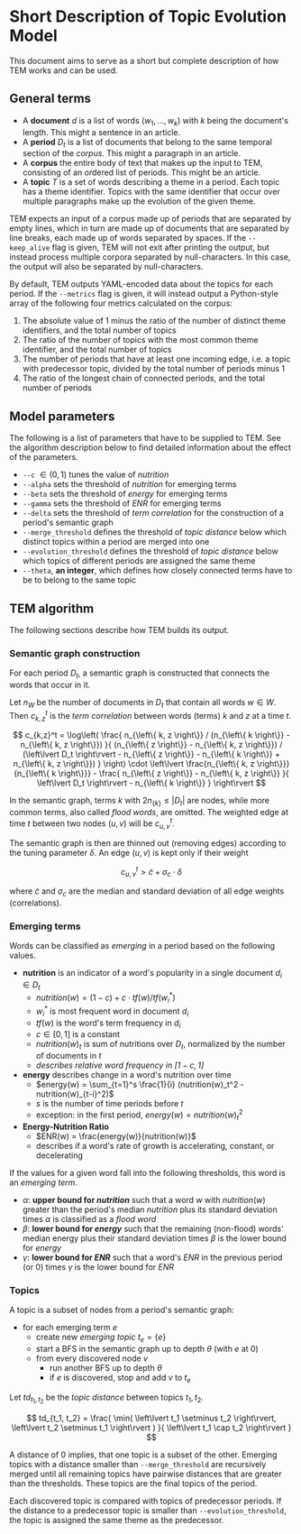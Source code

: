 # Short Description of Topic Evolution Model

This document aims to serve as a short but complete description of how TEM works
and can be used.

## General terms

- A **document** $d$ is a list of words $(w_1, ..., w_k)$ with $k$ being the
  document's length. This might a sentence in an article.
- A **period** $D_t$ is a list of documents that belong to the same temporal
  section of the *corpus*. This might a paragraph in an article.
- A **corpus** the entire body of text that makes up the input to TEM, consisting
  of an ordered list of periods. This might be an article.
- A **topic** $T$ is a set of words describing a theme in a period. Each topic
  has a theme identifier. Topics with the same identifier that occur over
  multiple paragraphs make up the evolution of the given theme.

TEM expects an input of a corpus made up of periods that are separated by empty
lines, which in turn are made up of documents that are separated by line breaks,
each made up of words separated by spaces. If the `--keep_alive` flag is given,
TEM will not exit after printing the output, but instead process multiple
corpora separated by null-characters. In this case, the output will also be
separated by null-characters.

By default, TEM outputs YAML-encoded data about the topics for each period. If
the `--metrics` flag is given, it will instead output a Python-style array of
the following four metrics calculated on the corpus:

1. The absolute value of 1 minus the ratio of the number of distinct theme
   identifiers, and the total number of topics
2. The ratio of the number of topics with the most common theme identifier, and
   the total number of topics
3. The number of periods that have at least one incoming edge, i.e. a topic with
   predecessor topic, divided by the total number of periods minus 1
4. The ratio of the longest chain of connected periods, and the total number
   of periods

## Model parameters

The following is a list of parameters that have to be supplied to TEM. See the
algorithm description below to find detailed information about the effect of the
parameters.

- `--c` $\in (0, 1)$ tunes the value of $nutrition$
- `--alpha` sets the threshold of $nutrition$ for emerging terms
- `--beta` sets the threshold of $energy$ for emerging terms
- `--gamma` sets the threshold of $ENR$ for emerging terms
- `--delta` sets the threshold of *term correlation* for the construction of
  a period's semantic graph
- `--merge_threshold` defines the threshold of *topic distance* below which
  distinct topics within a period are merged into one
- `--evolution_threshold` defines the threshold of *topic distance* below which
  topics of different periods are assigned the same theme
- `--theta`, **an integer**, which defines how closely connected terms have to
  be to belong to the same topic

## TEM algorithm

The following sections describe how TEM builds its output.

### Semantic graph construction

For each period $D_t$, a semantic graph is constructed that connects the words
that occur in it.

Let $n_W$ be the number of documents in $D_t$ that contain all words $w \in W$.
Then $c_{k,z}^t$ is the *term correlation* between words (terms) $k$ and $z$ at
a time $t$.

$$
  c_{k,z}^t = \log\left(
    \frac{
      n_{\left\{ k, z \right\}} / (n_{\left\{ k \right\}} - n_{\left\{ k, z \right\}})
    }{
      (n_{\left\{ z \right\}} - n_{\left\{ k, z \right\}}) /
        (\left\lvert D_t \right\rvert
          - n_{\left\{ z \right\}}
          - n_{\left\{ k \right\}}
          + n_{\left\{ k, z \right\}})
    }
  \right) \cdot \left\lvert
    \frac{n_{\left\{ k, z \right\}}}{n_{\left\{ k \right\}}} - \frac{
        n_{\left\{ z \right\}} - n_{\left\{ k, z \right\}}
    }{
        \left\lvert D_t \right\rvert - n_{\left\{ k \right\}}
      }
  \right\rvert
$$

In the semantic graph, terms $k$ with $2 n_{\{ k \}} \leq \lvert D_t \rvert$ are
nodes, while more common terms, also called *flood words*, are omitted. The
weighted edge at time $t$ between two nodes $(u, v)$ will be $c_{u, v}^t$.

The semantic graph is then are thinned out (removing edges) according to the
tuning parameter $\delta$. An edge $(u, v)$ is kept only if their weight

$$
c_{u, v}^t > \tilde{c} + \sigma_c \cdot \delta
$$

where $\tilde{c}$ and $\sigma_c$ are the median and standard deviation of all
edge weights (correlations).

### Emerging terms

Words can be classified as *emerging* in a period based on the following values.

- **nutrition** is an indicator of a word's popularity in a single document $d_i \in D_t$
  - $nutrition(w) = (1 - c) + c \cdot tf(w) / tf(w_i^*)$
  - $w_i^*$ is most frequent word in document $d_i$
  - $tf(w)$ is the word's term frequency in $d_i$
  - $c \in [0, 1]$ is a constant
  - $nutrition(w)_t$ is sum of nutritions over $D_t$, normalized by the number
    of documents in $t$
  - *describes relative word frequency in $[1-c, 1]$*
- **energy** describes change in a word's nutrition over time
  - $energy(w) = \sum_{t=1}^s \frac{1}{i} (nutrition(w)_t^2 - nutrition(w)_{t-i}^2)$
  - $s$ is the number of time periods before $t$
  - exception: in the first period, $energy(w) = nutrition(w)_t^2$
- **Energy-Nutrition Ratio**
  - $ENR(w) = \frac{energy(w)}{nutrition(w)}$
  - describes if a word's rate of growth is accelerating, constant, or
    decelerating

If the values for a given word fall into the following thresholds, this word is
an *emerging term*.

- $\alpha$: **upper bound for $nutrition$** such that a word $w$ with
  $nutrition(w)$ greater than the period's median $nutrition$ plus its standard
  deviation times $\alpha$ is classified as a *flood word*
- $\beta$: **lower bound for $energy$** such that the remaining (non-flood)
  words' median energy plus their standard deviation times $\beta$ is the lower
  bound for $energy$
- $\gamma$: **lower bound for $ENR$** such that a word's $ENR$ in the previous
  period (or $0$) times $\gamma$ is the lower bound for $ENR$

### Topics

A topic is a subset of nodes from a period's semantic graph:

- for each emerging term $e$
  - create new *emerging topic* $t_e = \{ e \}$
  - start a BFS in the semantic graph up to depth $\theta$ (with $e$ at $0$)
  - from every discovered node $v$
    - run another BFS up to depth $\theta$
    - if $e$ is discovered, stop and add $v$ to $t_e$

Let $td_{t_1, t_2}$ be the *topic distance* between topics $t_1, t_2$.

$$
  td_{t_1, t_2} = \frac{
      \min(
        \left\lvert t_1 \setminus t_2 \right\rvert,
        \left\lvert t_2 \setminus t_1 \right\rvert
      )
    }{
      \left\lvert t_1 \cap t_2 \right\rvert
    }
$$

A distance of $0$ implies, that one topic is a subset of the other. Emerging
topics with a distance smaller than `--merge_threshold` are recursively merged
until all remaining topics have pairwise distances that are greater than the
thresholds. These topics are the final topics of the period.

Each discovered topic is compared with topics of predecessor periods. If the
distance to a predecessor topic is smaller than `--evolution_threshold`, the
topic is assigned the same theme as the predecessor.
